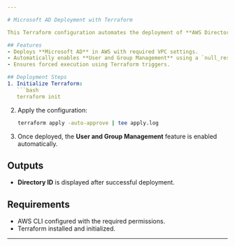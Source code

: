 ```yaml
---

# Microsoft AD Deployment with Terraform  

This Terraform configuration automates the deployment of **AWS Directory Service (Microsoft AD)** and enables **User and Group Management**.  

## Features  
- Deploys **Microsoft AD** in AWS with required VPC settings.  
- Automatically enables **User and Group Management** using a `null_resource` with `local-exec`.  
- Ensures forced execution using Terraform triggers.  

## Deployment Steps  
1. Initialize Terraform:  
   ```bash
   terraform init
   ```  
2. Apply the configuration:  
   ```bash
   terraform apply -auto-approve | tee apply.log
   ```  
3. Once deployed, the **User and Group Management** feature is enabled automatically.  

## Outputs  
- **Directory ID** is displayed after successful deployment.  

## Requirements  
- AWS CLI configured with the required permissions.  
- Terraform installed and initialized.  

---
```



